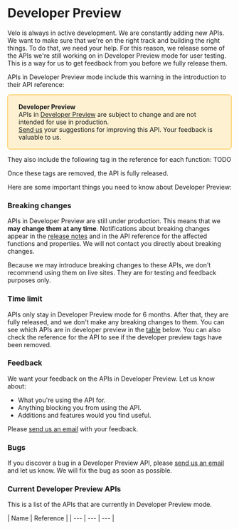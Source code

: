 


# Developer Preview


Velo is always in active development. We are constantly adding new APIs. We want to make sure that we're on the right track and building the right things. To do that, we need your help. For this reason, we release some of the APIs we're still working on in Developer Preview mode for user testing. This is a way for us to get feedback from you before we fully release them.

APIs in Developer Preview mode include this warning in the introduction to their API reference:
<div style="background-color: #FEF1D1; padding: 18px 24px; border-radius: 6px; border: 1px solid #FDB10C; box-sizing: border-box; display: inline-block">
    <b>Developer Preview</b>
    <br/>
    <span>APIs in <a href="https://www.wix.com/velo/reference/api-overview/developer-preview">Developer Preview</a> are subject to change and are not intended for use in production.<br/><a href="mailto:velo-preview-feedback@wix.com">Send us</a> your suggestions for improving this API. Your feedback is valuable to us.</span>
</div>

They also include the following tag in the reference for each function:
TODO

Once these tags are removed, the API is fully released.

Here are some important things you need to know about Developer Preview:

### Breaking changes 



APIs in Developer Preview are still under production. This means that we **may change them at any time**. Notifications about breaking changes appear in the [release notes](/release-notes) and in the API reference for the affected functions and properties. We will not contact you directly about breaking changes. 


Because we may introduce breaking changes to these APIs, we don't recommend using them on live sites. They are for testing and feedback purposes only.

### Time limit 
APIs only stay in Developer Preview mode for 6 months. After that, they are fully released, and we don't make any breaking changes to them. You can see which APIs are in developer preview in the [table](#current-developer-preview-apis) below. You can also check the reference for the API to see if the developer preview tags have been removed.
### Feedback 
We want your feedback on the APIs in Developer Preview. Let us know about:

* What you're using the API for.
* Anything blocking you from using the API.
* Additions and features would you find useful.

Please <a href="mailto:velo-preview-feedback@wix.com">send us an email</a> with your feedback.

### Bugs 
If you discover a bug in a Developer Preview API, please <a href="mailto:velo-preview-feedback@wix.com">send us an email</a> and let us know.  We will fix the bug as soon as possible.

### Current Developer Preview APIs 

This is a list of the APIs that are currently in Developer Preview mode.

| Name | Reference |
| --- | --- | --- |







 